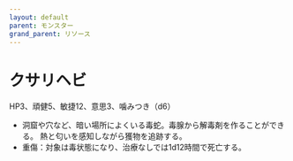 ```yaml
---
layout: default
parent: モンスター
grand_parent: リソース
---
```


# クサリヘビ

HP3、頑健5、敏捷12、意思3、噛みつき（d6）

- 洞窟や穴など、暗い場所によくいる毒蛇。毒腺から解毒剤を作ることができる。
熱と匂いを感知しながら獲物を追跡する。
- 重傷：対象は毒状態になり、治療なしでは1d12時間で死亡する。